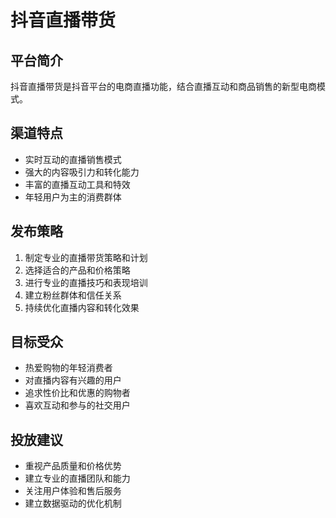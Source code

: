 # 抖音直播带货

## 平台简介
抖音直播带货是抖音平台的电商直播功能，结合直播互动和商品销售的新型电商模式。

## 渠道特点
- 实时互动的直播销售模式
- 强大的内容吸引力和转化能力
- 丰富的直播互动工具和特效
- 年轻用户为主的消费群体

## 发布策略
1. 制定专业的直播带货策略和计划
2. 选择适合的产品和价格策略
3. 进行专业的直播技巧和表现培训
4. 建立粉丝群体和信任关系
5. 持续优化直播内容和转化效果

## 目标受众
- 热爱购物的年轻消费者
- 对直播内容有兴趣的用户
- 追求性价比和优惠的购物者
- 喜欢互动和参与的社交用户

## 投放建议
- 重视产品质量和价格优势
- 建立专业的直播团队和能力
- 关注用户体验和售后服务
- 建立数据驱动的优化机制